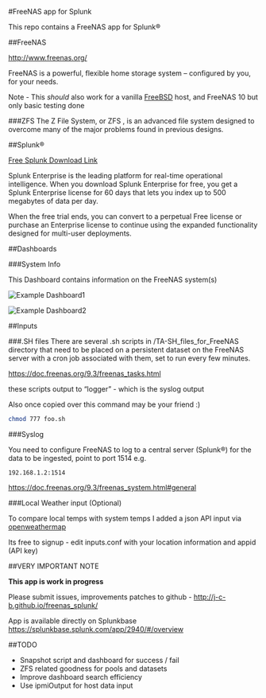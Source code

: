 #FreeNAS app for Splunk

This repo contains a FreeNAS app for Splunk®

##FreeNAS

http://www.freenas.org/

FreeNAS is a powerful, flexible home storage system – configured by you, for your needs.

Note - This *should* also work for a vanilla [FreeBSD](https://www.freebsd.org/ "FreeBSD") host, and FreeNAS 10 but only basic testing done

###ZFS
The Z File System, or ZFS , is an advanced file system designed to overcome many of the major problems found in previous designs. 

##Splunk®

[Free Splunk Download Link](http://www.splunk.com/en_us/download/splunk-enterprise.html "Download]")


Splunk Enterprise is the leading platform for real-time operational intelligence. When you download Splunk Enterprise for free, you get a Splunk Enterprise license for 60 days that lets you index up to 500 megabytes of data per day.

When the free trial ends, you can convert to a perpetual Free license or purchase an Enterprise license to continue using the expanded functionality designed for multi-user deployments.

##Dashboards

###System Info

This Dashboard contains information on the FreeNAS system(s)

![Example Dashboard1](https://static.dyp.im/uevtVLqV6G/3aebc93f0f8ddc5c89871c77ba7db634.png)


![Example Dashboard2](https://static.dyp.im/gKpG2D91QX/62eb965b0f5b06c26b89d52beaa078e5.png)

##Inputs

###.SH files
There are several .sh scripts in /TA-SH\_files\_for_FreeNAS directory that need to be placed on a persistent dataset on the FreeNAS server with a cron job associated with them, set to run every few minutes.

https://doc.freenas.org/9.3/freenas_tasks.html

these scripts output to “logger” - which is the syslog output

Also once copied over this command may be your friend :)

```sh
chmod 777 foo.sh
```

###Syslog

You need to configure FreeNAS to log to a central server (Splunk®) for the data to be ingested, point to port 1514 e.g. 

	192.168.1.2:1514

https://doc.freenas.org/9.3/freenas_system.html#general

###Local Weather input (Optional)

To compare local temps with system temps I added a json API input via [openweathermap](http://openweathermap.org "Download]")

Its free to signup - edit inputs.conf with your location information and appid (API key)


##VERY IMPORTANT NOTE

**This app is work in progress**

Please submit issues, improvements patches to github - http://j-c-b.github.io/freenas_splunk/

App is available directly on Splunkbase https://splunkbase.splunk.com/app/2940/#/overview

##TODO

* Snapshot script and dashboard for success / fail
* ZFS related goodness for pools and datasets
* Improve dashboard search efficiency
* Use ipmiOutput for host data input
